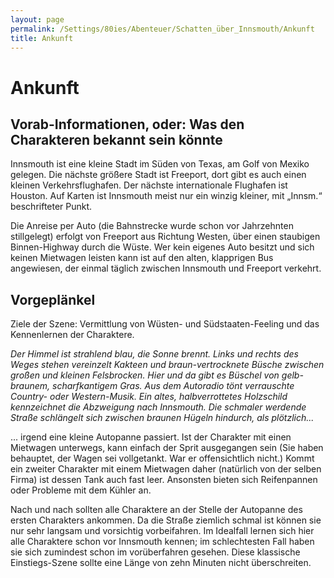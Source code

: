 ```yaml
---
layout: page
permalink: /Settings/80ies/Abenteuer/Schatten_über_Innsmouth/Ankunft
title: Ankunft
---
```


# Ankunft

## Vorab-Informationen, oder: Was den Charakteren bekannt sein könnte

Innsmouth ist eine kleine Stadt im Süden von Texas, am Golf von Mexiko gelegen. Die nächste größere Stadt ist Freeport, dort gibt es auch einen kleinen Verkehrsflughafen. Der nächste internationale Flughafen ist Houston. Auf Karten ist Innsmouth meist nur ein winzig kleiner, mit „Innsm.“ beschrifteter Punkt.

Die Anreise per Auto (die Bahnstrecke wurde schon vor Jahrzehnten stillgelegt) erfolgt von Freeport aus Richtung Westen, über einen staubigen Binnen-Highway durch die Wüste. Wer kein eigenes Auto besitzt und sich keinen Mietwagen leisten kann ist auf den alten, klapprigen Bus angewiesen, der einmal täglich zwischen Innsmouth und Freeport verkehrt.

## Vorgeplänkel

Ziele der Szene: Vermittlung von Wüsten- und Südstaaten-Feeling und das Kennenlernen der Charaktere.

*Der Himmel ist strahlend blau, die Sonne brennt. Links und rechts des Weges stehen vereinzelt Kakteen und braun-vertrocknete Büsche zwischen großen und kleinen Felsbrocken. Hier und da gibt es Büschel von gelb-braunem, scharfkantigem Gras. Aus dem Autoradio tönt verrauschte Country- oder Western-Musik. Ein altes, halbverrottetes Holzschild kennzeichnet die Abzweigung nach Innsmouth. Die schmaler werdende Straße schlängelt sich zwischen braunen Hügeln hindurch, als plötzlich...*

... irgend eine kleine Autopanne passiert. Ist der Charakter mit einen Mietwagen unterwegs, kann einfach der Sprit ausgegangen sein (Sie haben behauptet, der Wagen sei vollgetankt. War er offensichtlich nicht.) Kommt ein zweiter Charakter mit einem Mietwagen daher (natürlich von der selben Firma) ist dessen Tank auch fast leer. Ansonsten bieten sich Reifenpannen oder Probleme mit dem Kühler an.

Nach und nach sollten alle Charaktere an der Stelle der Autopanne des ersten Charakters ankommen. Da die Straße ziemlich schmal ist können sie nur sehr langsam und vorsichtig vorbeifahren. Im Idealfall lernen sich hier alle Charaktere schon vor Innsmouth kennen; im schlechtesten Fall haben sie sich zumindest schon im vorüberfahren gesehen. Diese klassische Einstiegs-Szene sollte eine Länge von zehn Minuten nicht überschreiten.
